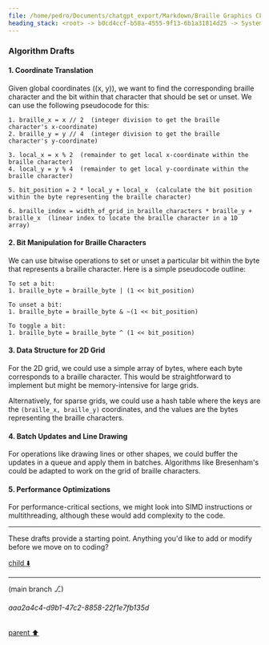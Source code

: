 ```yaml
---
file: /home/pedro/Documents/chatgpt_export/Markdown/Braille Graphics CFFI Library.md
heading_stack: <root> -> b0cd4ccf-b58a-4555-9f13-6b1a31814d25 -> System -> 5a574436-e9d1-4b97-a272-d099a8dccb99 -> System -> aaa20d14-8506-4527-a842-e8b226e754d5 -> User -> 52f2c2a1-f4d8-4c75-a363-e17d0de117dc -> Assistant -> aaa2146d-e69a-4754-a17c-ac579be36bda -> User -> 9fb3444e-a1db-43ec-8cb7-ff0bebf818c7 -> Assistant -> Braille in Unicode -> Bitwise Operations and Braille -> Coordinate Translation -> Algorithmic Considerations -> Next Steps -> aaa2ab0e-08f2-46a3-9747-0e3045469684 -> User -> 255d721d-d5a5-402f-a80e-80b836da960f -> Assistant -> Braille in Unicode -> Coordinate Translation -> Bitwise Operations for Braille Characters -> Data Structure for 2D Grid -> 1179ac9c-0f99-43d0-8a7f-7145c316f4ce -> Assistant -> Braille Character Encoding -> Coordinate Translation -> Data Structure for 2D Grid -> Algorithms -> Performance -> Misc -> aaa2701a-6df8-4c32-aec5-fc99a9438746 -> User -> 3fc4a23e-7f87-4bf6-929d-3a6e379d9b4a -> Assistant -> aaa26e8e-f819-4c4e-8b18-c69eae57abbd -> User -> cb3f33c3-6f4e-4370-bf1a-e3ebe9ac93ec -> Assistant -> Algorithm Drafts
---
```

### Algorithm Drafts

#### 1. Coordinate Translation

Given global coordinates \((x, y)\), we want to find the corresponding braille character and the bit within that character that should be set or unset. We can use the following pseudocode for this:

```plaintext
1. braille_x = x // 2  (integer division to get the braille character's x-coordinate)
2. braille_y = y // 4  (integer division to get the braille character's y-coordinate)

3. local_x = x % 2  (remainder to get local x-coordinate within the braille character)
4. local_y = y % 4  (remainder to get local y-coordinate within the braille character)

5. bit_position = 2 * local_y + local_x  (calculate the bit position within the byte representing the braille character)

6. braille_index = width_of_grid_in_braille_characters * braille_y + braille_x  (linear index to locate the braille character in a 1D array)
```

#### 2. Bit Manipulation for Braille Characters

We can use bitwise operations to set or unset a particular bit within the byte that represents a braille character. Here is a simple pseudocode outline:

```plaintext
To set a bit:
1. braille_byte = braille_byte | (1 << bit_position)

To unset a bit:
1. braille_byte = braille_byte & ~(1 << bit_position)

To toggle a bit:
1. braille_byte = braille_byte ^ (1 << bit_position)
```

#### 3. Data Structure for 2D Grid

For the 2D grid, we could use a simple array of bytes, where each byte corresponds to a braille character. This would be straightforward to implement but might be memory-intensive for large grids.

Alternatively, for sparse grids, we could use a hash table where the keys are the `(braille_x, braille_y)` coordinates, and the values are the bytes representing the braille characters.

#### 4. Batch Updates and Line Drawing

For operations like drawing lines or other shapes, we could buffer the updates in a queue and apply them in batches. Algorithms like Bresenham's could be adapted to work on the grid of braille characters.

#### 5. Performance Optimizations

For performance-critical sections, we might look into SIMD instructions or multithreading, although these would add complexity to the code.

---

These drafts provide a starting point. Anything you'd like to add or modify before we move on to coding?

[child ⬇️](#aaa2a4c4-d9b1-47c2-8858-22f1e7fb135d)

---

(main branch ⎇)
###### aaa2a4c4-d9b1-47c2-8858-22f1e7fb135d
[parent ⬆️](#cb3f33c3-6f4e-4370-bf1a-e3ebe9ac93ec)
